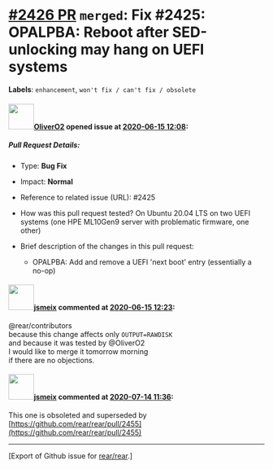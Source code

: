 [\#2426 PR](https://github.com/rear/rear/pull/2426) `merged`: Fix \#2425: OPALPBA: Reboot after SED-unlocking may hang on UEFI systems
======================================================================================================================================

**Labels**: `enhancement`, `won't fix / can't fix / obsolete`

#### <img src="https://avatars.githubusercontent.com/u/4660803?v=4" width="50">[OliverO2](https://github.com/OliverO2) opened issue at [2020-06-15 12:08](https://github.com/rear/rear/pull/2426):

##### Pull Request Details:

-   Type: **Bug Fix**

-   Impact: **Normal**

-   Reference to related issue (URL): \#2425

-   How was this pull request tested? On Ubuntu 20.04 LTS on two UEFI
    systems (one HPE ML10Gen9 server with problematic firmware, one
    other)

-   Brief description of the changes in this pull request:

    -   OPALPBA: Add and remove a UEFI 'next boot' entry (essentially a
        no-op)

#### <img src="https://avatars.githubusercontent.com/u/1788608?u=925fc54e2ce01551392622446ece427f51e2f0ce&v=4" width="50">[jsmeix](https://github.com/jsmeix) commented at [2020-06-15 12:23](https://github.com/rear/rear/pull/2426#issuecomment-644099503):

@rear/contributors  
because this change affects only `OUTPUT=RAWDISK`  
and because it was tested by @OliverO2  
I would like to merge it tomorrow morning  
if there are no objections.

#### <img src="https://avatars.githubusercontent.com/u/1788608?u=925fc54e2ce01551392622446ece427f51e2f0ce&v=4" width="50">[jsmeix](https://github.com/jsmeix) commented at [2020-07-14 11:36](https://github.com/rear/rear/pull/2426#issuecomment-658130526):

This one is obsoleted and superseded by
[https://github.com/rear/rear/pull/2455](https://github.com/rear/rear/pull/2455)

------------------------------------------------------------------------

\[Export of Github issue for
[rear/rear](https://github.com/rear/rear).\]
